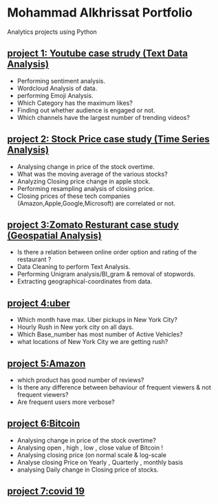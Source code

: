 # Mohammad Alkhrissat Portfolio
Analytics projects using Python 

##  [project 1: Youtube case strudy (Text Data Analysis)](https://github.com/mohammadkhresat/Mohammad_Portfolio/blob/main/youtube_analysis.ipynb)
* Performing sentiment analysis.
* Wordcloud Analysis of data.
* performing Emoji Analysis.
* Which Category has the maximum likes?
* Finding out whether audience is engaged or not.
* Which channels have the largest number of trending videos?
## [project 2: Stock Price case study (Time Series Analysis)](https://github.com/mohammadkhresat/Python_projects/blob/main/stock%20price%20MK%20(1).ipynb)
* Analysing change in price of the stock overtime.
* What was the moving average of the various stocks?
* Analyzing  Closing price change in apple stock. 
* Performing resampling analysis of closing price.
* Closing prices of these tech companies (Amazon,Apple,Google,Microsoft) are correlated or not.
## [project 3:Zomato Resturant case study (Geospatial Analysis)](https://github.com/mohammadkhresat/Python_projects/blob/main/Zomata%20Resturant%20.ipynb)
* Is there a relation between online order option and rating of the restaurant ?
* Data Cleaning to perform Text Analysis.
* Performing Unigram analysis/BI_gram & removal of stopwords.
* Extracting geographical-coordinates from data.
## [project 4:uber](https://github.com/mohammadkhresat/Python_projects/blob/main/uber_analysis_mk.ipynb)
* Which month have max. Uber pickups in New York City?
* Hourly Rush in New york city on all days.
* Which Base_number has most number of Active Vehicles?
* what locations of New York City we are getting rush?
## [ project 5:Amazon](https://github.com/mohammadkhresat/Python_projects/blob/main/Amazon_analysis_mk.ipynb)
* which product has good number of reviews?
* Is there any difference between behaviour of frequent viewers & not frequent viewers?
* Are frequent users more verbose?
## [project 6:Bitcoin](https://github.com/mohammadkhresat/Python_projects/blob/main/bitcoin_analysis_mk%20(1).ipynb)
 * Analysing change in price of the stock overtime?
 * Analysing open , high , low , close value of Bitcoin !
 * Analysing closing price (on normal scale & log-scale
 * Analyse closing Price on Yearly , Quarterly , monthly basis
 * analysing Daily change in Closing price of stocks.
## [project 7:covid 19](https://github.com/mohammadkhresat/Python_projects/blob/main/Covid_19_mk.ipynb)
 
